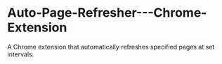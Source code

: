 # Auto-Page-Refresher---Chrome-Extension
A Chrome extension that automatically refreshes specified pages at set intervals.
